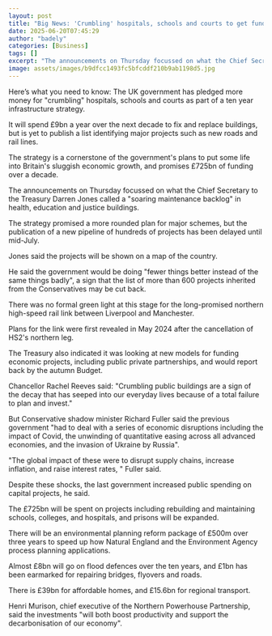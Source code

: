 ```yaml
---
layout: post
title: "Big News: 'Crumbling' hospitals, schools and courts to get funding boost"
date: 2025-06-20T07:45:29
author: "badely"
categories: [Business]
tags: []
excerpt: "The announcements on Thursday focussed on what the Chief Secretary to the Treasury Darren Jones called a 'soaring maintenance backlog'."
image: assets/images/b9dfcc1493fc5bfcddf210b9ab1198d5.jpg
---
```


Here’s what you need to know: The UK government has pledged more money for "crumbling" hospitals, schools and courts as part of a ten year infrastructure strategy. 

It will spend £9bn a year over the next decade to fix and replace buildings, but is yet to publish a list identifying major projects such as new roads and rail lines.

The strategy is a cornerstone of the government's plans to put some life into Britain's sluggish economic growth, and promises £725bn of funding over a decade.

The announcements on Thursday focussed on what the Chief Secretary to the Treasury Darren Jones called a "soaring maintenance backlog" in health, education and justice buildings.

The strategy promised a more rounded plan for major schemes, but the publication of a new pipeline of hundreds of projects has been delayed until mid-July.

Jones said the projects will be shown on a map of the country.

He said the government would be doing "fewer things better instead of the same things badly", a sign that the list of more than 600 projects inherited from the Conservatives may be cut back.

There was no formal green light at this stage for the long-promised northern high-speed rail link between Liverpool and Manchester.

Plans for the link were first revealed in May 2024 after the cancellation of HS2's northern leg.

The Treasury also indicated it was looking at new models for funding economic projects, including public private partnerships, and would report back by the autumn Budget.

Chancellor Rachel Reeves said: "Crumbling public buildings are a sign of the decay that has seeped into our everyday lives because of a total failure to plan and invest."

But Conservative shadow minister Richard Fuller said the previous government "had to deal with a series of economic disruptions including the impact of Covid, the unwinding of quantitative easing across all advanced economies, and the invasion of Ukraine by Russia".

"The global impact of these were to disrupt supply chains, increase inflation, and raise interest rates, " Fuller said.

Despite these shocks, the last government increased public spending on capital projects, he said.

The £725bn will be spent on projects including rebuilding and maintaining schools, colleges, and hospitals, and prisons will be expanded.

There will be an environmental planning reform package of £500m over three years to speed up how Natural England and the Environment Agency process planning applications.

Almost £8bn will go on flood defences over the ten years, and £1bn has been earmarked for repairing bridges, flyovers and roads.

There is £39bn for affordable homes, and £15.6bn for regional transport.

Henri Murison, chief executive of the Northern Powerhouse Partnership, said the investments "will both boost productivity and support the decarbonisation of our economy".


